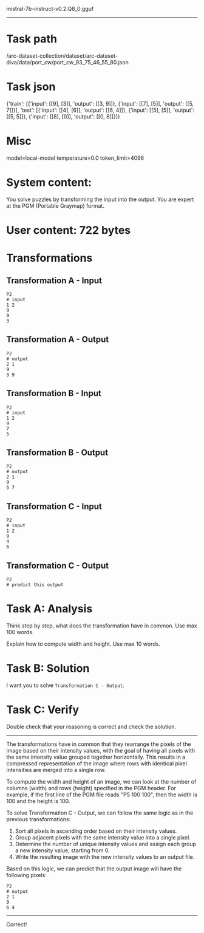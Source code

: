 mistral-7b-instruct-v0.2.Q8_0.gguf

---

# Task path
/arc-dataset-collection/dataset/arc-dataset-diva/data/port_cw/port_cw_93_75_46_55_80.json

# Task json
{'train': [{'input': [[9], [3]], 'output': [[3, 9]]}, {'input': [[7], [5]], 'output': [[5, 7]]}], 'test': [{'input': [[4], [6]], 'output': [[6, 4]]}, {'input': [[5], [5]], 'output': [[5, 5]]}, {'input': [[8], [0]], 'output': [[0, 8]]}]}



# Misc
model=local-model
temperature=0.0
token_limit=4096


# System content:
You solve puzzles by transforming the input into the output. You are expert at the PGM (Portable Graymap) format.


# User content: 722 bytes
# Transformations

## Transformation A - Input

```pgm
P2
# input
1 2
9
9
3
```

## Transformation A - Output

```pgm
P2
# output
2 1
9
3 9
```

## Transformation B - Input

```pgm
P2
# input
1 2
9
7
5
```

## Transformation B - Output

```pgm
P2
# output
2 1
9
5 7
```

## Transformation C - Input

```pgm
P2
# input
1 2
9
4
6
```

## Transformation C - Output

```pgm
P2
# predict this output
```

# Task A: Analysis

Think step by step, what does the transformation have in common. Use max 100 words.

Explain how to compute width and height. Use max 10 words.

# Task B: Solution

I want you to solve `Transformation C - Output`.

# Task C: Verify

Double check that your reasoning is correct and check the solution.




---

 The transformations have in common that they rearrange the pixels of the image based on their intensity values, with the goal of having all pixels with the same intensity value grouped together horizontally. This results in a compressed representation of the image where rows with identical pixel intensities are merged into a single row.

To compute the width and height of an image, we can look at the number of columns (width) and rows (height) specified in the PGM header. For example, if the first line of the PGM file reads "P5 100 100", then the width is 100 and the height is 100.

To solve Transformation C - Output, we can follow the same logic as in the previous transformations:

1. Sort all pixels in ascending order based on their intensity values.
2. Group adjacent pixels with the same intensity value into a single pixel.
3. Determine the number of unique intensity values and assign each group a new intensity value, starting from 0.
4. Write the resulting image with the new intensity values to an output file.

Based on this logic, we can predict that the output image will have the following pixels:

```pgm
P2
# output
2 1
9
6 4
```

---



Correct!

